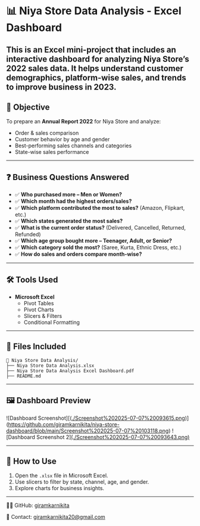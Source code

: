 
# 📊 Niya Store Data Analysis - Excel Dashboard

This is an Excel mini-project that includes an **interactive dashboard** for analyzing **Niya Store’s 2022 sales data**. It helps understand customer demographics, platform-wise sales, and trends to improve business in 2023.
---
## 🎯 Objective

To prepare an **Annual Report 2022** for Niya Store and analyze:

- Order & sales comparison
- Customer behavior by age and gender
- Best-performing sales channels and categories
- State-wise sales performance

---

## ❓ Business Questions Answered

- ✅ **Who purchased more – Men or Women?**
- ✅ **Which month had the highest orders/sales?**
- ✅ **Which platform contributed the most to sales?** (Amazon, Flipkart, etc.)
- ✅ **Which states generated the most sales?**
- ✅ **What is the current order status?** (Delivered, Cancelled, Returned, Refunded)
- ✅ **Which age group bought more – Teenager, Adult, or Senior?**
- ✅ **Which category sold the most?** (Saree, Kurta, Ethnic Dress, etc.)
- ✅ **How do sales and orders compare month-wise?**

---
## 🛠️ Tools Used

- **Microsoft Excel**
  - Pivot Tables
  - Pivot Charts
  - Slicers & Filters
  - Conditional Formatting

---
## 📂 Files Included

```
📁 Niya Store Data Analysis/
├── Niya Store Data Analysis.xlsx
├── Niya Store Data Analysis Excel Dashboard.pdf
├── README.md
```

---

## 🖼️ Dashboard Preview

![Dashboard Screenshot][([./Screenshot%202025-07-07%20093615.png](https://github.com/giramkarnikita/niya-store-dashboard/blob/main/Screenshot%202025-07-07%20103118.png))](https://github.com/giramkarnikita/niya-store-dashboard/blob/main/Screenshot%202025-07-07%20103118.png)
![Dashboard Screenshot 2][(./Screenshot%202025-07-07%20093643.png)](https://github.com/giramkarnikita/niya-store-dashboard/blob/main/Screenshot%202025-07-07%20103210.png)

---

## 🚀 How to Use

1. Open the `.xlsx` file in Microsoft Excel.
2. Use slicers to filter by state, channel, age, and gender.
3. Explore charts for business insights.

---

👩‍💻 GitHub: [giramkarnikita](https://github.com/giramkarnikita)

📧 Contact: giramkarnikita20@gmail.com
